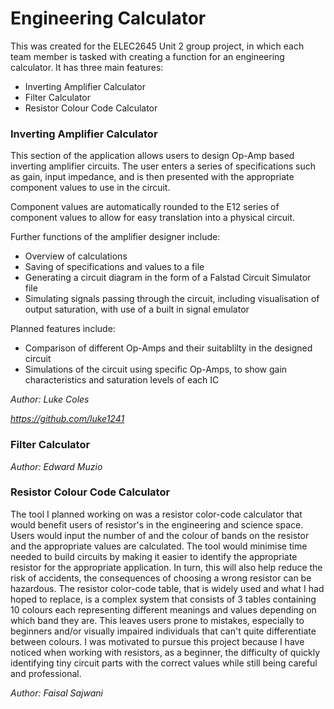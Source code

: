 # Engineering Calculator

This was created for the ELEC2645 Unit 2 group project, in which each team member is tasked with creating a function for an engineering calculator. It has three main features:

 - Inverting Amplifier Calculator
 - Filter Calculator
 - Resistor Colour Code Calculator

 ### Inverting Amplifier Calculator

This section of the application allows users to design Op-Amp based inverting amplifier circuits. The user enters a series of specifications such as gain, input impedance, and is then presented with the appropriate component values to use in the circuit.

Component values are automatically rounded to the E12 series of component values to allow for easy translation into a physical circuit.

Further functions of the amplifier designer include:
- Overview of calculations
- Saving of specifications and values to a file
- Generating a circuit diagram in the form of a Falstad Circuit Simulator file
- Simulating signals passing through the circuit, including visualisation of output saturation, with use of a built in signal emulator

Planned features include:
- Comparison of different Op-Amps and their suitablilty in the designed circuit
- Simulations of the circuit using specific Op-Amps, to show gain characteristics and saturation levels of each IC

*Author: Luke Coles*


*https://github.com/luke1241*

 ### Filter Calculator




*Author: Edward Muzio*


 ### Resistor Colour Code Calculator
 
The tool I planned working on was a resistor color-code calculator that would benefit users of resistor's in the engineering and science space. Users would input the number of and the colour of bands on the resistor and the appropriate values are calculated. The tool would minimise time needed to build circuits by making it easier to identify the appropriate resistor for the appropriate application. In turn, this will also help reduce the risk of accidents, the consequences of choosing a wrong resistor can be hazardous. The resistor color-code table, that is widely used and what I had hoped to replace, is a complex system that consists of 3 tables containing 10 colours each representing different meanings and values depending on which band they are. This leaves users prone to mistakes, especially to beginners and/or visually impaired individuals that can't quite differentiate between colours. I was motivated to pursue this project because I have noticed when working with resistors, as a beginner, the difficulty of quickly identifying tiny circuit parts with the correct values while still being careful and professional.



 *Author: Faisal Sajwani*
